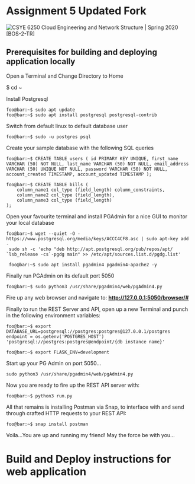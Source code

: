 # Assignment 5 Updated Fork

![CSYE 6250 Cloud Engineering and Network Structure | Spring 2020 [BOS-2-TR]](https://assets.postman.com/postman-docs/ramen-app.png)


## Prerequisites for building and deploying application locally

Open a Terminal and Change Directory to Home

$ cd ~

Install Postgresql


```console
foo@bar:~$ sudo apt update
foo@bar:~$ sudo apt install postgresql postgresql-contrib
```

Switch from default linux to  default database user
```console
foo@bar:~$ sudo -u postgres psql
```

Create your sample database with the following SQL queries
```console
foo@bar:~$ CREATE TABLE users ( id PRIMARY KEY UNIQUE, first_name VARCHAR (50) NOT NULL, last_name VARCHAR (50) NOT NULL, email_address VARCHAR (50) UNIQUE NOT NULL, password VARCHAR (50) NOT NULL, account_created TIMESTAMP, account_updated TIMESTAMP );

foo@bar:~$ CREATE TABLE bills (
    column_name1 col_type (field_length) column_constraints,
    column_name2 col_type (field_length),
    column_name3 col_type (field_length)
);
```

Open your favourite terminal and install PGAdmin for a nice GUI to monitor your local database

```console
foo@bar:~$ wget --quiet -O - https://www.postgresql.org/media/keys/ACCC4CF8.asc | sudo apt-key add -
 sudo sh -c 'echo "deb http://apt.postgresql.org/pub/repos/apt/ `lsb_release -cs`-pgdg main" >> /etc/apt/sources.list.d/pgdg.list'

 foo@bar:~$ sudo apt install pgadmin4 pgadmin4-apache2 -y
```

Finally run PGAdmin on its default port 5050
```console
foo@bar:~$ sudo python3 /usr/share/pgadmin4/web/pgAdmin4.py
```

Fire up any web browser and navigate to:
<b> http://127.0.0.1:5050/browser/# </b>

Finally to run the REST Server and API, open up a new Terminal and punch in the following environment variables:

```console
foo@bar:~$ export DATABASE_URL=postgresql://postgres:postgres@127.0.0.1/postgres
endpoint = os.getenv('POSTGRES_HOST')
'postgresql://postgres:postgres@endpoint/{db instance name}'

foo@bar:~$ export FLASK_ENV=development
```

Start up your PG Admin on port 5050...

```console
sudo python3 /usr/share/pgadmin4/web/pgAdmin4.py
```

Now you are ready to fire up the REST API server with:
```console
foo@bar:~$ python3 run.py
```

All that remains is installing Postman via Snap, to interface with and send through crafted HTTP requests to your REST API:

```console
foo@bar:~$ snap install postman
```

Voila...You are up and running my friend! May the force be with you...

# Build and Deploy instructions for web application
